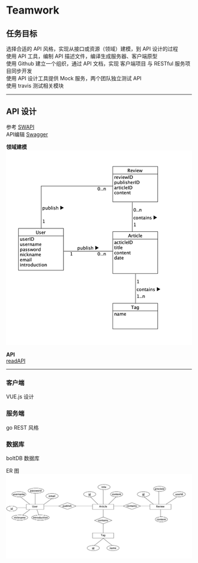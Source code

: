 # Teamwork

## 任务目标
选择合适的 API 风格，实现从接口或资源（领域）建模，到 API 设计的过程  
使用 API 工具，编制 API 描述文件，编译生成服务器、客户端原型  
使用 Github 建立一个组织，通过 API 文档，实现 客户端项目 与 RESTful 服务项目同步开发  
使用 API 设计工具提供 Mock 服务，两个团队独立测试 API  
使用 travis 测试相关模块  

---

## API 设计
参考 [SWAPI](https://swapi.co/documentation)  
API编辑 [Swagger](https://editor.swagger.io/)

**领域建模**
![0](./img/lyjm.png)

**API**  
[readAPI](./go-client/README.md)

---

### 客户端
VUE.js 设计  


### 服务端 
go REST 风格 

### 数据库
boltDB 数据库  

ER 图
![ER](./img/er.png)